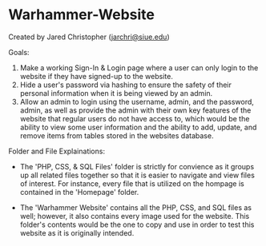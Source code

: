 # Warhammer-Website

Created by Jared Christopher (jarchri@siue.edu)

Goals: 
  1. Make a working Sign-In & Login page where a user can only login to the website if they have signed-up to the website.
  2. Hide a user's password via hashing to ensure the safety of their personal information when it is being viewed by an admin.
  3. Allow an admin to login using the username, admin, and the password, admin, as well as provide the admin with their own key features        of the website that regular users do not have access to, which would be the ability to view some user information and the ability to        add, update, and remove items from tables stored in the websites database.

Folder and File Explainations:
- The 'PHP, CSS, & SQL Files' folder is strictly for convience as it groups up all related files together so that it is easier to navigate and view files of interest. For instance, every file that is utilized on the hompage is contained in the 'Homepage' folder.
  
- The 'Warhammer Website' contains all the PHP, CSS, and SQL files as well; however, it also contains every image used for the website. This folder's contents would be the one to copy and use in order to test this website as it is originally intended.
